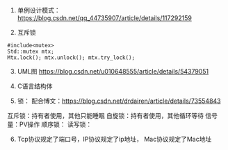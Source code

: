 1.	单例设计模式：
https://blog.csdn.net/qq_44735907/article/details/117292159

2.	互斥锁
```
#include<mutex>
Std::mutex mtx; 
Mtx.lock(); mtx.unlock(); mtx.try_lock();
```

3.	UML图
https://blog.csdn.net/u010648555/article/details/54379051

4.	C语言结构体
  


5.	锁：
配合博文：https://blog.csdn.net/drdairen/article/details/73554843

互斥锁：持有者使用，其他只能睡眠
自旋锁：持有者使用，其他循环等待
信号量：PV操作
顺序锁：
读写锁：

6.	Tcp协议规定了端口号，IP协议规定了ip地址， Mac协议规定了Mac地址

